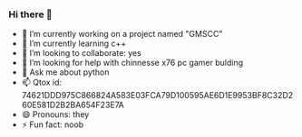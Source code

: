 ### Hi there 👋
- 🔭 I’m currently working on a project named "GMSCC" 
- 🌱 I’m currently learning c++
- 👯 I’m looking to collaborate: yes
- 🤔 I’m looking for help with chinnesse x76 pc gamer bulding
- 💬 Ask me about python 
- 📫 Qtox id: 74621DDD975C866824A583E03FCA79D100595AE6D1E9953BF8C32D260E581D2B2BA654F23E7A 
- 😄 Pronouns: they
- ⚡ Fun fact: noob 
